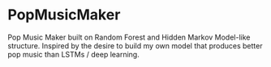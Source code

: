 # PopMusicMaker
Pop Music Maker built on Random Forest and Hidden Markov Model-like structure. Inspired by the desire to build my own model that produces better pop music than LSTMs / deep learning. 
